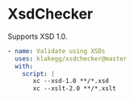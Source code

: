 # XsdChecker

Supports XSD 1.0.

```yaml
- name: Validate using XSDs
  uses: klakegg/xsdchecker@master
  with:
    script: |
       xc --xsd-1.0 **/*.xsd
       xc --xslt-2.0 **/*.xslt
```
